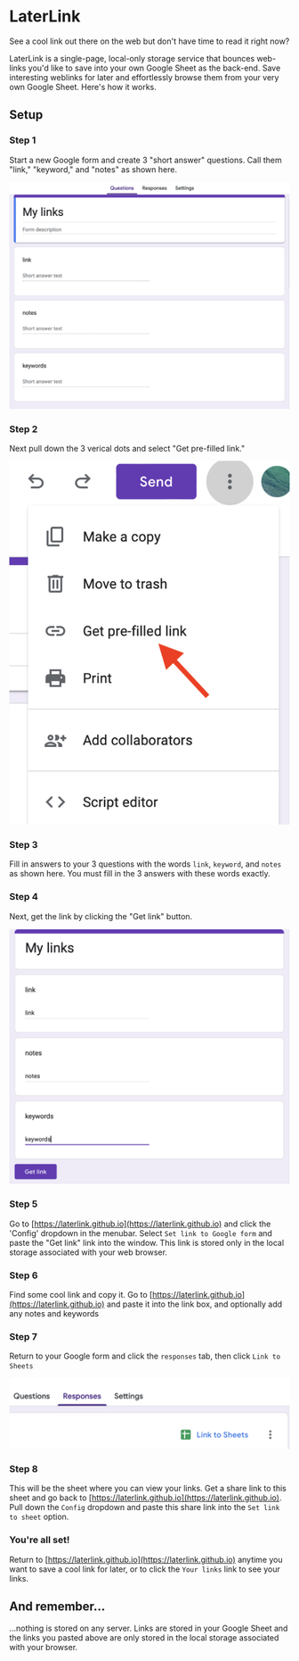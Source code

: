 # LaterLink
 See a cool link out there on the web but don't have time to read it right now?  
 
 LaterLink is a single-page, local-only storage service that bounces web-links you'd like to save into your own Google Sheet as the back-end.  Save interesting weblinks for later and effortlessly browse them from your very own Google Sheet.  Here's how it works.

 ## Setup


### Step 1
Start a new Google form and create 3 "short answer" questions. Call them "link," "keyword," and "notes" as shown here.

![form configuration](https://github.com/laterlink/laterlink.github.io/blob/main/Images/form01.png)

### Step 2
Next pull down the 3 verical dots and select "Get pre-filled link."

![prefilled](https://github.com/laterlink/laterlink.github.io/blob/main/Images/prefilled.png)

### Step 3
Fill in answers to your 3 questions with the words
`link`, `keyword`, and `notes` as shown here. You must fill in the 3 answers with these words exactly.

### Step 4
Next, get the link by clicking the "Get link" button.

![prefill 3 answers](https://github.com/laterlink/laterlink.github.io/blob/main/Images/prefilled3.png)

### Step 5
Go to [https://laterlink.github.io](https://laterlink.github.io) and click the 'Config' dropdown in the menubar.   Select `Set link to Google form` and paste the "Get link" link into the window.  This link is stored only in the local storage associated with your web browser.

### Step 6
Find some cool link and copy it.  Go to [https://laterlink.github.io](https://laterlink.github.io) and paste it into the link box, and optionally add any notes and keywords

### Step 7
Return to your Google form and click the `responses` tab, then click `Link to Sheets`

![link to response sheet](https://github.com/laterlink/laterlink.github.io/blob/main/Images/linktosheet.png)

### Step 8
This will be the sheet where you can view your links.  Get a share link to this sheet and go back to  [https://laterlink.github.io](https://laterlink.github.io).  Pull down the `Config` dropdown and paste this share link into the `Set link to sheet` option.

### You're all set!

Return to [https://laterlink.github.io](https://laterlink.github.io) anytime you want to save a cool link for later, or to click the `Your links` link to see your links.

## And remember...

...nothing is stored on any server. Links are stored in your Google Sheet and the links you pasted above are only stored in the local storage associated with your browser.


